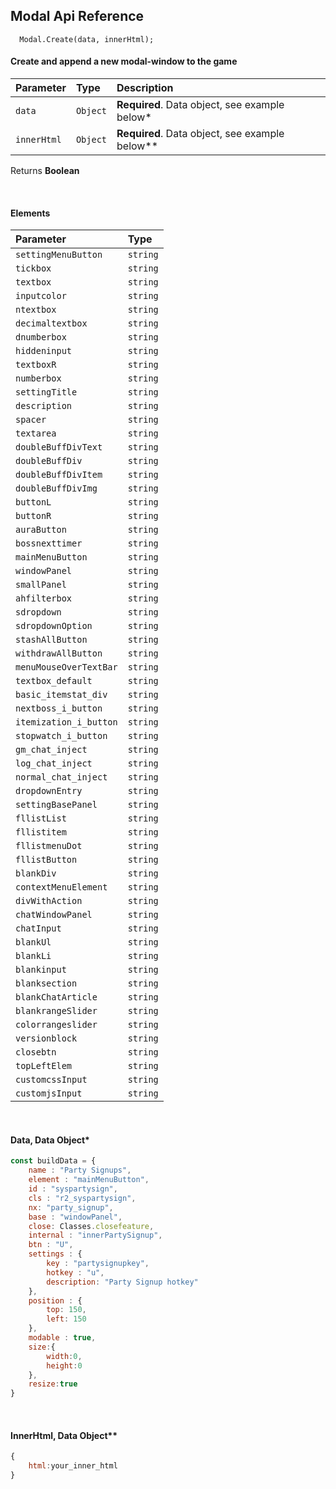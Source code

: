 ## Modal Api Reference

```
  Modal.Create(data, innerHtml);
```
#### Create and append a new modal-window to the game

| Parameter | Type     | Description                |
| :-------- | :------- | :------------------------- |
| `data` | `Object` | **Required**. Data object, see example below* |
| `innerHtml` | `Object` | **Required**. Data object, see example below** |

Returns **Boolean**

<br />


#### Elements

| Parameter | Type |
| :------------------------- | :------- |
| `settingMenuButton` | `string` | 
| `tickbox` | `string` | 
| `textbox` | `string` | 
| `inputcolor` | `string` | 
| `ntextbox` | `string` | 
| `decimaltextbox` | `string` | 
| `dnumberbox` | `string` | 
| `hiddeninput` | `string` | 
| `textboxR` | `string` | 
| `numberbox` | `string` | 
| `settingTitle` | `string` | 
| `description` | `string` | 
| `spacer` | `string` | 
| `textarea` | `string` | 
| `doubleBuffDivText` | `string` | 
| `doubleBuffDiv` | `string` | 
| `doubleBuffDivItem` | `string` | 
| `doubleBuffDivImg` | `string` | 
| `buttonL` | `string` | 
| `buttonR` | `string` | 
| `auraButton` | `string` | 
| `bossnexttimer` | `string` | 
| `mainMenuButton` | `string` | 
| `windowPanel` | `string` | 
| `smallPanel` | `string` | 
| `ahfilterbox` | `string` | 
| `sdropdown` | `string` | 
| `sdropdownOption` | `string` | 
| `stashAllButton` | `string` | 
| `withdrawAllButton` | `string` | 
| `menuMouseOverTextBar` | `string` | 
| `textbox_default` | `string` | 
| `basic_itemstat_div` | `string` | 
| `nextboss_i_button` | `string` | 
| `itemization_i_button` | `string` | 
| `stopwatch_i_button` | `string` | 
| `gm_chat_inject` | `string` | 
| `log_chat_inject` | `string` | 
| `normal_chat_inject` | `string` | 
| `dropdownEntry` | `string` | 
| `settingBasePanel` | `string` | 
| `fllistList` | `string` | 
| `fllistitem` | `string` | 
| `fllistmenuDot` | `string` | 
| `fllistButton` | `string` | 
| `blankDiv` | `string` | 
| `contextMenuElement` | `string` | 
| `divWithAction` | `string` | 
| `chatWindowPanel` | `string` | 
| `chatInput` | `string` | 
| `blankUl` | `string` | 
| `blankLi` | `string` | 
| `blankinput` | `string` | 
| `blanksection` | `string` | 
| `blankChatArticle` | `string` | 
| `blankrangeSlider` | `string` | 
| `colorrangeslider` | `string` | 
| `versionblock` | `string` | 
| `closebtn` | `string` | 
| `topLeftElem` | `string` | 
| `customcssInput` | `string` | 
| `customjsInput` | `string` | 

<br />


#### Data, Data Object*


```js
const buildData = {
    name : "Party Signups",
    element : "mainMenuButton",
    id : "syspartysign",
    cls : "r2_syspartysign",
    nx: "party_signup",
    base : "windowPanel",
    close: Classes.closefeature,
    internal : "innerPartySignup",
    btn : "U",
    settings : {
        key : "partysignupkey",
        hotkey : "u",
        description: "Party Signup hotkey"
    },
    position : {
        top: 150,
        left: 150
    },
    modable : true,
    size:{
        width:0,
        height:0
    },
    resize:true
}
```

<br />


#### InnerHtml, Data Object**

```js
{
    html:your_inner_html
}

```
